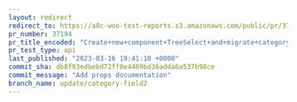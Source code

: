 ```yaml
---
layout: redirect
redirect_to: https://a8c-woo-test-reports.s3.amazonaws.com/public/pr/37194/api/index.html
pr_number: 37194
pr_title_encoded: "Create+new+component+TreeSelect+and+migrate+category+field"
pr_test_type: api
last_published: "2023-03-16 19:41:10 +0000"
commit_sha: db8f93edbebd72ff8e4489bd36adda6a537b98ce
commit_message: "Add props documentation"
branch_name: update/category-field2
---
```

